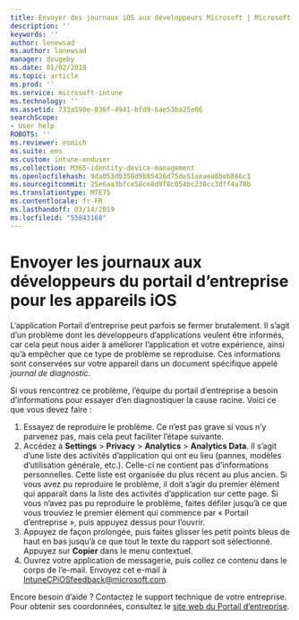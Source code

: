 ```yaml
---
title: Envoyer des journaux iOS aux développeurs Microsoft | Microsoft Docs
description: ''
keywords: ''
author: lenewsad
ms.author: lanewsad
manager: dougeby
ms.date: 01/02/2018
ms.topic: article
ms.prod: ''
ms.service: microsoft-intune
ms.technology: ''
ms.assetid: 733a590e-836f-4941-bfd9-6ae53ba25e06
searchScope:
- User help
ROBOTS: ''
ms.reviewer: esmich
ms.suite: ems
ms.custom: intune-enduser
ms.collection: M365-identity-device-management
ms.openlocfilehash: 9da053d0358d9b85426d75de51aeaea8beb866c1
ms.sourcegitcommit: 25e6aa3bfce58ce8d9f8c054bc338cc3dff4a78b
ms.translationtype: MTE75
ms.contentlocale: fr-FR
ms.lasthandoff: 03/14/2019
ms.locfileid: "55843168"
---
```

# <a name="send-logs-to-the-company-portal-developers-for-ios-devices"></a>Envoyer les journaux aux développeurs du portail d’entreprise pour les appareils iOS

L’application Portail d’entreprise peut parfois se fermer brutalement. Il s’agit d’un problème dont les développeurs d’applications veulent être informés, car cela peut nous aider à améliorer l’application et votre expérience, ainsi qu’à empêcher que ce type de problème se reproduise. Ces informations sont conservées sur votre appareil dans un document spécifique appelé _journal de diagnostic_.

Si vous rencontrez ce problème, l’équipe du portail d’entreprise a besoin d’informations pour essayer d’en diagnostiquer la cause racine. Voici ce que vous devez faire :

1.  Essayez de reproduire le problème. Ce n’est pas grave si vous n’y parvenez pas, mais cela peut faciliter l’étape suivante.
2.  Accédez à __Settings__ > __Privacy__ > __Analytics__ > __Analytics Data__. Il s’agit d’une liste des activités d’application qui ont eu lieu (pannes, modèles d’utilisation générale, etc.). Celle-ci ne contient pas d’informations personnelles. Cette liste est organisée du plus récent au plus ancien. Si vous avez pu reproduire le problème, il doit s’agir du premier élément qui apparaît dans la liste des activités d’application sur cette page. Si vous n’avez pas pu reproduire le problème, faites défiler jusqu’à ce que vous trouviez le premier élément qui commence par « Portail d’entreprise », puis appuyez dessus pour l’ouvrir.
3.  Appuyez de façon prolongée, puis faites glisser les petit points bleus de haut en bas jusqu’à ce que tout le texte du rapport soit sélectionné. Appuyez sur __Copier__ dans le menu contextuel.
4.  Ouvrez votre application de messagerie, puis collez ce contenu dans le corps de l’e-mail. Envoyez cet e-mail à <a href="mailto:IntuneCPiOSfeedback@microsoft.com?subject=My Company Portal App Closed Unexpectedly&body=Press and hold, then paste your copied Company Portal app logs here.">IntuneCPiOSfeedback@microsoft.com</a>.

Encore besoin d’aide ? Contactez le support technique de votre entreprise. Pour obtenir ses coordonnées, consultez le [site web du Portail d’entreprise](https://go.microsoft.com/fwlink/?linkid=2010980).
